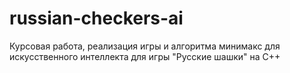 # russian-checkers-ai
Курсовая работа, реализация игры и алгоритма минимакс для искусственного интеллекта для игры "Русские шашки" на C++
